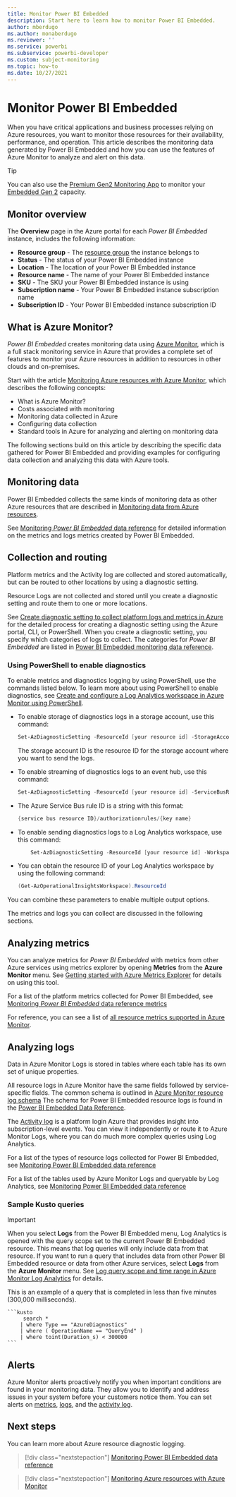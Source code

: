 ```yaml
---
title: Monitor Power BI Embedded
description: Start here to learn how to monitor Power BI Embedded.
author: mberdugo
ms.author: monaberdugo
ms.reviewer: ''
ms.service: powerbi
ms.subservice: powerbi-developer
ms.custom: subject-monitoring
ms.topic: how-to
ms.date: 10/27/2021
---
```


# Monitor Power BI Embedded

When you have critical applications and business processes relying on Azure resources, you want to monitor those resources for their availability, performance, and operation. This article describes the monitoring data generated by Power BI Embedded and how you can use the features of Azure Monitor to analyze and alert on this data.

>[!TIP]
>You can also use the [Premium Gen2 Monitoring App](../../enterprise/service-premium-gen2-metrics-app.md) to monitor your [Embedded Gen 2](power-bi-embedded-generation-2.md) capacity.

## Monitor overview

The **Overview** page in the Azure portal for each *Power BI Embedded* instance, includes the following information:

* **Resource group** - The [resource group](/azure/azure-resource-manager/management/overview#resource-groups) the instance belongs to
* **Status** - The status of your Power BI Embedded instance
* **Location** - The location of your Power BI Embedded instance
* **Resource name** - The name of your Power BI Embedded instance
* **SKU** - The SKU your Power BI Embedded instance is using
* **Subscription name** - Your Power BI Embedded instance subscription name
* **Subscription ID** - Your Power BI Embedded instance subscription ID

## What is Azure Monitor?

*Power BI Embedded* creates monitoring data using [Azure Monitor](/azure/azure-monitor/overview), which is a full stack monitoring service in Azure that provides a complete set of features to monitor your Azure resources in addition to resources in other clouds and on-premises.

Start with the article [Monitoring Azure resources with Azure Monitor](/azure/azure-monitor/insights/monitor-azure-resource), which describes the following concepts:

* What is Azure Monitor?
* Costs associated with monitoring
* Monitoring data collected in Azure
* Configuring data collection
* Standard tools in Azure for analyzing and alerting on monitoring data

The following sections build on this article by describing the specific data gathered for Power BI Embedded and providing examples for configuring data collection and analyzing this data with Azure tools.

## Monitoring data

Power BI Embedded collects the same kinds of monitoring data as other Azure resources that are described in [Monitoring data from Azure resources](/azure/azure-monitor/insights/monitor-azure-resource#monitoring-data-from-Azure-resources).

See [Monitoring *Power BI Embedded* data reference](monitor-power-bi-embedded-reference.md) for detailed information on the metrics and logs metrics created by Power BI Embedded.

## Collection and routing

Platform metrics and the Activity log are collected and stored automatically, but can be routed to other locations by using a diagnostic setting.  

Resource Logs are not collected and stored until you create a diagnostic setting and route them to one or more locations.

See [Create diagnostic setting to collect platform logs and metrics in Azure](/azure/azure-monitor/platform/diagnostic-settings) for the detailed process for creating a diagnostic setting using the Azure portal, CLI, or PowerShell. When you create a diagnostic setting, you specify which categories of logs to collect. The categories for *Power BI Embedded* are listed in [Power BI Embedded monitoring data reference](monitor-power-bi-embedded-reference.md#resource-logs).

### Using PowerShell to enable diagnostics

To enable metrics and diagnostics logging by using PowerShell, use the commands listed below. To learn more about using PowerShell to enable diagnostics, see [Create and configure a Log Analytics workspace in Azure Monitor using PowerShell](/azure/azure-monitor/platform/powershell-workspace-configuration).

* To enable storage of diagnostics logs in a storage account, use this command:

    ```powershell
    Set-AzDiagnosticSetting -ResourceId [your resource id] -StorageAccountId [your storage account id] -Enabled $true
    ```

    The storage account ID is the resource ID for the storage account where you want to send the logs.

* To enable streaming of diagnostics logs to an event hub, use this command:

    ```powershell
    Set-AzDiagnosticSetting -ResourceId [your resource id] -ServiceBusRuleId [your service bus rule id] -Enabled $true
    ```

* The Azure Service Bus rule ID is a string with this format:

    ```powershell
    {service bus resource ID}/authorizationrules/{key name}
    ```

* To enable sending diagnostics logs to a Log Analytics workspace, use this command:

    ```powershell
        Set-AzDiagnosticSetting -ResourceId [your resource id] -WorkspaceId [resource id of the log analytics workspace] -Enabled $true
    ```

* You can obtain the resource ID of your Log Analytics workspace by using the following command:

    ```powershell
    (Get-AzOperationalInsightsWorkspace).ResourceId
    ```

You can combine these parameters to enable multiple output options.

The metrics and logs you can collect are discussed in the following sections.

## Analyzing metrics

You can analyze metrics for *Power BI Embedded* with metrics from other Azure services using metrics explorer by opening **Metrics** from the **Azure Monitor** menu. See [Getting started with Azure Metrics Explorer](/azure/azure-monitor/platform/metrics-getting-started) for details on using this tool.

For a list of the platform metrics collected for Power BI Embedded, see [Monitoring *Power BI Embedded* data reference metrics](monitor-power-bi-embedded-reference.md#metrics)  

For reference, you can see a list of [all resource metrics supported in Azure Monitor](/azure/azure-monitor/platform/metrics-supported).

## Analyzing logs

Data in Azure Monitor Logs is stored in tables where each table has its own set of unique properties.  

All resource logs in Azure Monitor have the same fields followed by service-specific fields. The common schema is outlined in [Azure Monitor resource log schema](/azure/azure-monitor/platform/diagnostic-logs-schema#top-level-resource-logs-schema) The schema for Power BI Embedded resource logs is found in the [Power BI Embedded Data Reference](monitor-power-bi-embedded-reference.md#schemas).

The [Activity log](/azure/azure-monitor/platform/activity-log) is a platform login Azure that provides insight into subscription-level events. You can view it independently or route it to Azure Monitor Logs, where you can do much more complex queries using Log Analytics.  

For a list of the types of resource logs collected for Power BI Embedded, see [Monitoring Power BI Embedded data reference](monitor-power-bi-embedded-reference.md#resource-logs)  

For a list of the tables used by Azure Monitor Logs and queryable by Log Analytics, see [Monitoring Power BI Embedded data reference](monitor-power-bi-embedded-reference.md#azure-monitor-logs-tables)  

### Sample Kusto queries

> [!IMPORTANT]
> When you select **Logs** from the Power BI Embedded menu, Log Analytics is opened with the query scope set to the current Power BI Embedded resource. This means that log queries will only include data from that resource. If you want to run a query that includes data from other Power BI Embedded resource or data from other Azure services, select **Logs** from the **Azure Monitor** menu. See [Log query scope and time range in Azure Monitor Log Analytics](/azure/azure-monitor/log-query/scope/) for details.

This is an example of a query that is completed in less than five minutes (300,000 milliseconds).

    ```kusto
         search *
        | where Type == "AzureDiagnostics"
        | where ( OperationName == "QueryEnd" )
        | where toint(Duration_s) < 300000   
    ```

## Alerts

Azure Monitor alerts proactively notify you when important conditions are found in your monitoring data. They allow you to identify and address issues in your system before your customers notice them. You can set alerts on [metrics](/azure/azure-monitor/platform/alerts-metric-overview), [logs](/azure/azure-monitor/platform/alerts-unified-log), and the [activity log](/azure/azure-monitor/platform/activity-log-alerts).

## Next steps

You can learn more about Azure resource diagnostic logging.

>[!div class="nextstepaction"]
>[Monitoring Power BI Embedded data reference](monitor-power-bi-embedded-reference.md)

>[!div class="nextstepaction"]
>[Monitoring Azure resources with Azure Monitor](/azure/azure-monitor/insights/monitor-azure-resource)
